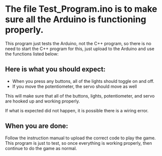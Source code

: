 # The file Test_Program.ino is to make sure all the Arduino is functioning properly. 
This program just tests the Arduino, not the C++ program, so there is no need to start the C++ program for this, just upload to the Arduino and use the functions listed below:

Here is what you should expect:
---
* When you press any buttons, all of the lights should toggle on and off. 
* If you move the potentiometer, the servo should move as well

This will make sure that all of the buttons, lights, potentiometer, and servo are hooked up and working properly.

If what is expected did not happen, it is possible there is a wiring error.

When you are done:
---
Follow the instruction manual to upload the correct code to play the game. This program is just to test, so once everything is working properly, then continue to do the game as normal.
